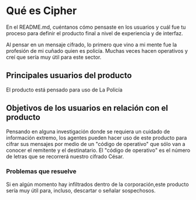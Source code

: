 # Qué es Cipher

En el README.md, cuéntanos cómo pensaste en los usuarios y cuál fue tu proceso
para definir el producto final a nivel de experiencia y de interfaz.

Al pensar en un mensaje cifrado, lo primero que vino a mi mente fue la profesión de mi cuñado quien
es policía. Muchas veces hacen operativos y creí que sería muy útil para este sector.

## Principales usuarios del producto

El producto está pensado para uso de La Policía

## Objetivos de los usuarios en relación con el producto

Pensando en alguna investigación donde se requiera un cuidado de información extremo,
los agentes pueden hacer uso de este producto para cifrar sus mensajes por medio de un
"código de operativo" que sólo van a conocer el remitente y el destinatario. El "código
de operativo" es el número de letras que se recorrerá nuestro cifrado César.

### Problemas que resuelve

Si en algún momento hay infiltrados dentro de la corporación,este producto sería muy útil para, incluso, descartar o señalar sospechosos.

